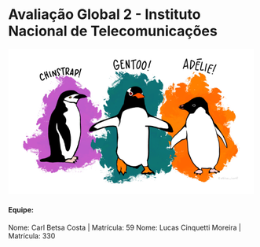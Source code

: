 # Avaliação Global 2 - Instituto Nacional de Telecomunicações

<img src='images/penguin.png' width= 500px>

#### Equipe:

 Nome: Carl Betsa Costa   |    Matrícula: 59
 Nome: Lucas Cinquetti Moreira   |    Matrícula: 330